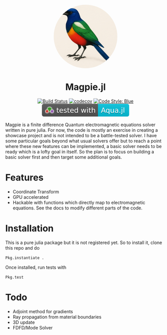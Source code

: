 <div align="center">
  
<!-- <img src="docs/logo.png" alt="Magpie logo" width="300" > -->
<img src="docs/logo.png" alt="Magpie Logo" style="width:200px; height:200px; border-radius:50%; object-fit:cover;">

# Magpie.jl
[![Build Status](https://github.com/chalk-lab/Mooncake.jl/actions/workflows/CI.yml/badge.svg?branch=main)](https://github.com/chalk-lab/Mooncake.jl/actions/workflows/CI.yml?query=branch%3Amain)
[![codecov](https://codecov.io/github/chalk-lab/Mooncake.jl/graph/badge.svg?token=NUPWTB4IAP)](https://codecov.io/github/chalk-lab/Mooncake.jl)
[![Code Style: Blue](https://img.shields.io/badge/code%20style-blue-4495d1.svg)](https://github.com/JuliaDiff/BlueStyle)
[![Aqua QA](https://raw.githubusercontent.com/JuliaTesting/Aqua.jl/master/badge.svg)](https://github.com/JuliaTesting/Aqua.jl)
<!-- [![Stable docs](https://img.shields.io/badge/docs-stable-blue.svg)](https://pchaubal.github.io/Magpie.jl/stable) -->

</div>

Magpie is a finite difference Quantum electromagnetic equations solver written in pure julia.
For now, the code is mostly an exercise in creating a showcase project and is not intended to be a battle-tested solver. I have some particular goals beyond what usual solvers offer but to reach a point where these new features can be implemented, a basic solver needs to be ready which is a lofty goal in itself. So the plan is to focus on building a basic solver first and then target some additional goals.

# Features
  - Coordinate Transform
  - GPU accelerated
  - Hackable with functions which directly map to electromagnetic equations. See the docs to modify different parts of the code.

# Installation
This is a pure julia package but it is not registered yet. So to install it, clone this repo and do 
```
Pkg.instantiate .
```

Once installed, run tests with 
```
Pkg.test
```

# Todo
  - Adjoint method for gradients
  - Ray propagation from material boundaries
  - 3D update
  - FDFD/Mode Solver


